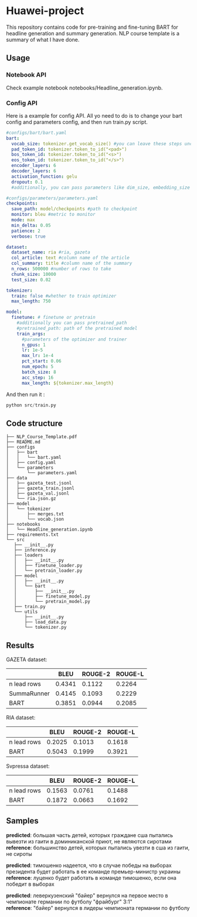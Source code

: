 # Huawei-project
This repository contains code for pre-training and fine-tuning BART for headline generation and summary generation.
NLP course template is a summary of what I have done.

## Usage

### Notebook API
Check example notebook notebooks/Headline_generation.ipynb.
### Config API
Here is a example for config API. All yo need to do is to change your bart config and parameters config, and then run train.py script.
```yaml
#configs/bart/bart.yaml
bart:
  vocab_size: tokenizer.get_vocab_size() #you can leave these steps unchanged
  pad_token_id: tokenizer.token_to_id("<pad>")
  bos_token_id: tokenizer.token_to_id("<s>")
  eos_token_id: tokenizer.token_to_id("</s>")
  encoder_layers: 6
  decoder_layers: 6
  activation_function: gelu 
  dropout: 0.1
  #additionally, you can pass parameters like dim_size, embedding_size and etc...
```
```yaml
#configs/parameters/parameters.yaml
checkpoints:
  save_path: model/checkpoints #path to checkpoint
  monitor: bleu #metric to monitor
  mode: max
  min_delta: 0.05
  patience: 2
  verbose: true

dataset:
  dataset_name: ria #ria, gazeta
  col_article: text #column name of the article
  col_summary: title #column name of the summary
  n_rows: 500000 #number of rows to take
  chunk_size: 10000
  test_size: 0.02

tokenizer:
  train: false #whether to train optimizer
  max_length: 750

model:
  finetune: # finetune or pretrain
    #additionally you can pass pretrained_path
    #pretrained_path: path of the pretrained model
    train_args:
      #parameters of the optimizer and trainer
      n_gpus: 1
      lr: 1e-5
      max_lr: 1e-4
      pct_start: 0.06
      num_epoch: 5
      batch_size: 8
      acc_step: 16
      max_length: ${tokenizer.max_length}
```
And then run it :
```python
python src/train.py
```

## Code structure
 ```
 ├── NLP_Course_Template.pdf
├── README.md
├── configs
│   ├── bart
│   │   └── bart.yaml
│   ├── config.yaml
│   └── parameters
│       └── parameters.yaml
├── data
│   ├── gazeta_test.jsonl
│   ├── gazeta_train.jsonl
│   ├── gazeta_val.jsonl
│   └── ria.json.gz
├── model
│   └── tokenizer
│       ├── merges.txt
│       └── vocab.json
├── notebooks
│   └── Headline_generation.ipynb
├── requirements.txt
└── src
    ├── __init__.py
    ├── inference.py
    ├── loaders
    │   ├── __init__.py
    │   ├── finetune_loader.py
    │   └── pretrain_loader.py
    ├── model
    │   ├── __init__.py
    │   └── bart
    │       ├── __init__.py
    │       ├── finetune_model.py
    │       └── pretrain_model.py
    ├── train.py
    └── utils
        ├── __init__.py
        ├── load_data.py
        └── tokenizer.py
 ```
## Results
GAZETA dataset:

|             | BLEU   | ROUGE-2 | ROUGE-L |
|-------------|--------|---------|---------|
| n lead rows | 0.4341 | 0.1122  | 0.2264  |
| SummaRunner | 0.4145 | 0.1093  | 0.2229  |
| BART        | 0.3851 | 0.0944  | 0.2085  |

RIA dataset:

|             | BLEU   | ROUGE-2 | ROUGE-L |
|-------------|--------|---------|---------|
| n lead rows | 0.2025 | 0.1013  | 0.1618  |
| BART        | 0.5043 | 0.1999  | 0.3921  |

Svpressa dataset:

|             | BLEU   | ROUGE-2 | ROUGE-L |
|-------------|--------|---------|---------|
| n lead rows | 0.1563 | 0.0761  | 0.1488  |
| BART        | 0.1872 | 0.0663  | 0.1692  |

## Samples
**predicted**:  большая часть детей, которых граждане сша пытались вывезти из гаити в доминиканской приют,
не являются сиротами    
**reference**: большинство детей, которых пытались увезти в сша из гаити, не сироты  

**predicted**:  тимошенко надеется, что в случае победы на выборах президента будет работать в ее команде премьер-министр украины  
**reference**: луценко будет работать в команде тимошенко, если она победит в выборах  

**predicted**:  леверкузенский "байер" вернулся на первое место в чемпионате германии по футболу "фрайбург" 3:1"  
**reference**: "байер" вернулся в лидеры чемпионата германии по футболу  
